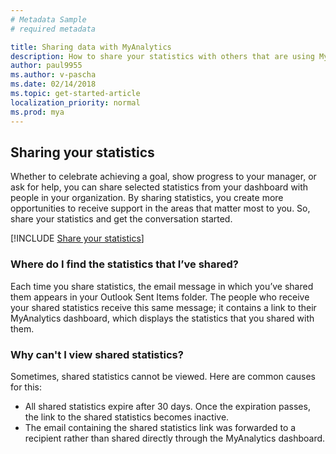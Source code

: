 ```yaml
---
# Metadata Sample
# required metadata

title: Sharing data with MyAnalytics
description: How to share your statistics with others that are using MyAnalytics.
author: paul9955
ms.author: v-pascha
ms.date: 02/14/2018
ms.topic: get-started-article
localization_priority: normal 
ms.prod: mya
---
```


## Sharing your statistics 

Whether to celebrate achieving a goal, show progress to your manager, or ask for help, you can share selected statistics from your dashboard with people in your organization. By sharing statistics, you create more opportunities to receive support in the areas that matter most to you. So, share your statistics and get the conversation started. 

[!INCLUDE [Share your statistics](../../Includes/to-share-statistics.md)]

### Where do I find the statistics that I’ve shared? 

Each time you share statistics, the email message in which you’ve shared them appears in your Outlook Sent Items folder. The people who receive your shared statistics receive this same message; it contains a link to their MyAnalytics dashboard, which displays the statistics that you shared with them. 

### Why can't I view shared statistics? 

Sometimes, shared statistics cannot be viewed. Here are common causes for this:  

* All shared statistics expire after 30 days. Once the expiration passes, the link to the shared statistics becomes inactive. 
* The email containing the shared statistics link was forwarded to a recipient rather than shared directly through the MyAnalytics dashboard. 

  

  